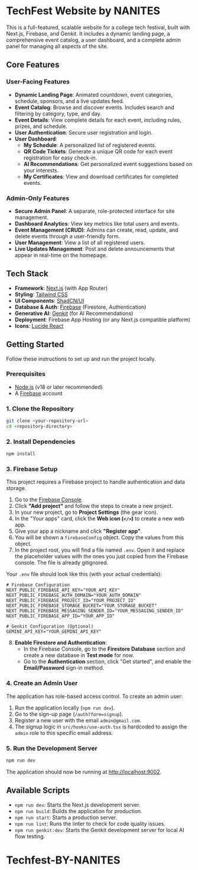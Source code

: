 # TechFest Website by NANITES

This is a full-featured, scalable website for a college tech festival, built with Next.js, Firebase, and Genkit. It includes a dynamic landing page, a comprehensive event catalog, a user dashboard, and a complete admin panel for managing all aspects of the site.

## Core Features

### User-Facing Features
- **Dynamic Landing Page**: Animated countdown, event categories, schedule, sponsors, and a live updates feed.
- **Event Catalog**: Browse and discover events. Includes search and filtering by category, type, and day.
- **Event Details**: View complete details for each event, including rules, prizes, and schedule.
- **User Authentication**: Secure user registration and login.
- **User Dashboard**:
  - **My Schedule**: A personalized list of registered events.
  - **QR Code Tickets**: Generate a unique QR code for each event registration for easy check-in.
  - **AI Recommendations**: Get personalized event suggestions based on your interests.
  - **My Certificates**: View and download certificates for completed events.

### Admin-Only Features
- **Secure Admin Panel**: A separate, role-protected interface for site management.
- **Dashboard Analytics**: View key metrics like total users and events.
- **Event Management (CRUD)**: Admins can create, read, update, and delete events through a user-friendly form.
- **User Management**: View a list of all registered users.
- **Live Updates Management**: Post and delete announcements that appear in real-time on the homepage.

## Tech Stack

- **Framework**: [Next.js](https://nextjs.org/) (with App Router)
- **Styling**: [Tailwind CSS](https://tailwindcss.com/)
- **UI Components**: [ShadCN/UI](https://ui.shadcn.com/)
- **Database & Auth**: [Firebase](https://firebase.google.com/) (Firestore, Authentication)
- **Generative AI**: [Genkit](https://firebase.google.com/docs/genkit) (for AI Recommendations)
- **Deployment**: Firebase App Hosting (or any Next.js compatible platform)
- **Icons**: [Lucide React](https://lucide.dev/)

## Getting Started

Follow these instructions to set up and run the project locally.

### Prerequisites

- [Node.js](https://nodejs.org/en/) (v18 or later recommended)
- A [Firebase](https://firebase.google.com/) account

### 1. Clone the Repository

```bash
git clone <your-repository-url>
cd <repository-directory>
```

### 2. Install Dependencies

```bash
npm install
```

### 3. Firebase Setup

This project requires a Firebase project to handle authentication and data storage.

1.  Go to the [Firebase Console](https://console.firebase.google.com/).
2.  Click **"Add project"** and follow the steps to create a new project.
3.  In your new project, go to **Project Settings** (the gear icon).
4.  In the "Your apps" card, click the **Web icon (`</>`)** to create a new web app.
5.  Give your app a nickname and click **"Register app"**.
6.  You will be shown a `firebaseConfig` object. Copy the values from this object.
7.  In the project root, you will find a file named `.env`. Open it and replace the placeholder values with the ones you just copied from the Firebase console. The file is already gitignored.

Your `.env` file should look like this (with your actual credentials):

```
# Firebase Configuration
NEXT_PUBLIC_FIREBASE_API_KEY="YOUR_API_KEY"
NEXT_PUBLIC_FIREBASE_AUTH_DOMAIN="YOUR_AUTH_DOMAIN"
NEXT_PUBLIC_FIREBASE_PROJECT_ID="YOUR_PROJECT_ID"
NEXT_PUBLIC_FIREBASE_STORAGE_BUCKET="YOUR_STORAGE_BUCKET"
NEXT_PUBLIC_FIREBASE_MESSAGING_SENDER_ID="YOUR_MESSAGING_SENDER_ID"
NEXT_PUBLIC_FIREBASE_APP_ID="YOUR_APP_ID"

# Genkit Configuration (Optional)
GEMINI_API_KEY="YOUR_GEMINI_API_KEY"
```

8. **Enable Firestore and Authentication**:
    - In the Firebase Console, go to the **Firestore Database** section and create a new database in **Test mode** for now.
    - Go to the **Authentication** section, click "Get started", and enable the **Email/Password** sign-in method.


### 4. Create an Admin User

The application has role-based access control. To create an admin user:

1. Run the application locally (`npm run dev`).
2. Go to the sign-up page (`/auth?form=signup`).
3. Register a new user with the email `admin@gmail.com`.
4. The signup logic in `src/hooks/use-auth.tsx` is hardcoded to assign the `admin` role to this specific email address.

### 5. Run the Development Server

```bash
npm run dev
```

The application should now be running at [http://localhost:9002](http://localhost:9002).

## Available Scripts

- `npm run dev`: Starts the Next.js development server.
- `npm run build`: Builds the application for production.
- `npm run start`: Starts a production server.
- `npm run lint`: Runs the linter to check for code quality issues.
- `npm run genkit:dev`: Starts the Genkit development server for local AI flow testing.
# Techfest-BY-NANITES
```